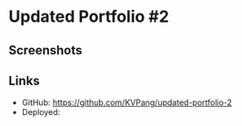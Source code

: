 # Updated Portfolio #2

## Screenshots

## Links 
- GitHub: https://github.com/KVPang/updated-portfolio-2
- Deployed: 